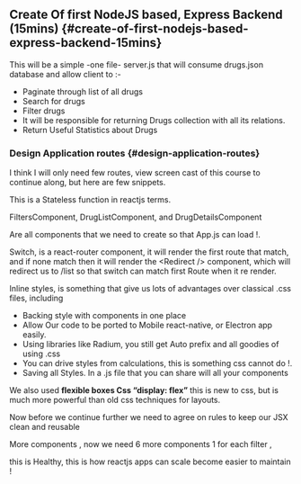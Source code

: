 ## Create Of first NodeJS based, Express Backend (15mins) {#create-of-first-nodejs-based-express-backend-15mins}

This will be a simple -one file- server.js that will consume drugs.json database and allow client to :-

*   Paginate through list of all drugs
*   Search for drugs
*   Filter drugs
*   It will be responsible for returning Drugs collection with all its relations.
*   Return Useful Statistics about Drugs

### Design Application routes {#design-application-routes}

I think I will only need few routes, view screen cast of this course to continue along, but here are few snippets.

This is a Stateless function in reactjs terms.

FiltersComponent, DrugListComponent, and DrugDetailsComponent

Are all components that we need to create so that App.js can load !.

Switch, is a react-router component, it will render the first route that match, and if none match then it will render the &lt;Redirect /&gt; component, which will redirect us to /list so that switch can match first Route when it re render.

Inline styles, is something that give us lots of advantages over classical .css files, including

*   Backing style with components in one place
*   Allow Our code to be ported to Mobile react-native, or Electron app easily.
*   Using libraries like Radium, you still get Auto prefix and all goodies of using .css
*   You can drive styles from calculations, this is something css cannot do !.
*   Saving all Styles. In a .js file that you can share will all your components

We also used **flexible boxes Css “display: flex”** this is new to css, but is much more powerful than old css techniques for layouts.

Now before we continue further we need to agree on rules to keep our JSX clean and reusable


More components , now we need 6 more components 1 for each filter ,

this is Healthy, this is how reactjs apps can scale become easier to maintain !
